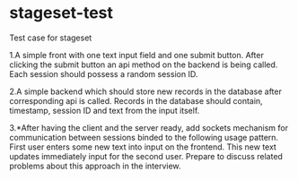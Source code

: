 # stageset-test
Test case for stageset

1.A simple front with one text input field and one submit button. After clicking the submit button an api method on the backend is being called. Each session should possess a random session ID.

2.A simple backend which should store new records in the database after corresponding api is called. Records in the database should contain, timestamp, session ID and text from the input itself.

3.*After having the client and the server ready, add sockets mechanism for communication between sessions binded to the following usage pattern. First user enters some new text into input on the frontend. This new text updates immediately input for the second user. Prepare to discuss related problems about this approach in the interview.

